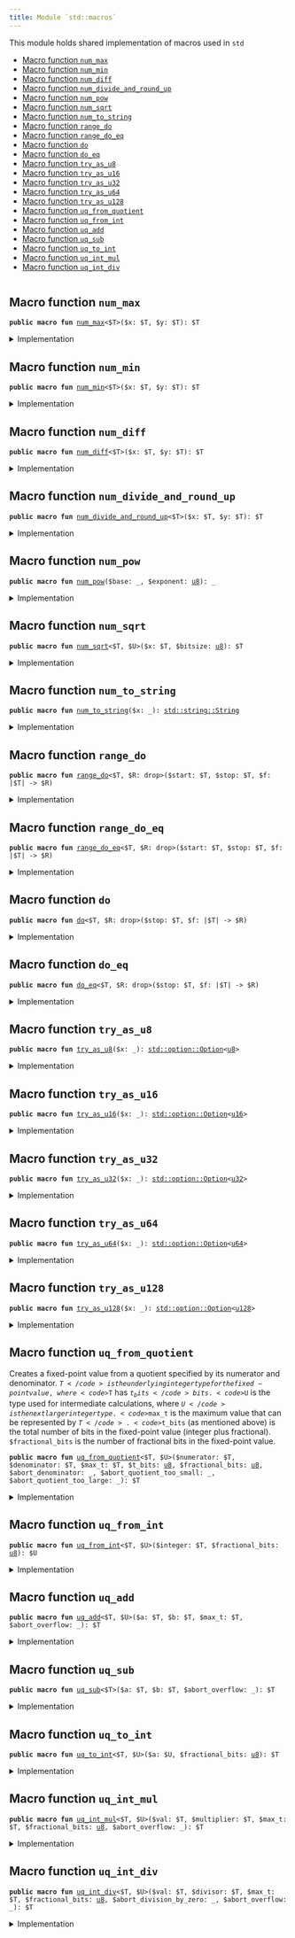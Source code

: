 ```yaml
---
title: Module `std::macros`
---
```


This module holds shared implementation of macros used in <code>std</code>


-  [Macro function `num_max`](#std_macros_num_max)
-  [Macro function `num_min`](#std_macros_num_min)
-  [Macro function `num_diff`](#std_macros_num_diff)
-  [Macro function `num_divide_and_round_up`](#std_macros_num_divide_and_round_up)
-  [Macro function `num_pow`](#std_macros_num_pow)
-  [Macro function `num_sqrt`](#std_macros_num_sqrt)
-  [Macro function `num_to_string`](#std_macros_num_to_string)
-  [Macro function `range_do`](#std_macros_range_do)
-  [Macro function `range_do_eq`](#std_macros_range_do_eq)
-  [Macro function `do`](#std_macros_do)
-  [Macro function `do_eq`](#std_macros_do_eq)
-  [Macro function `try_as_u8`](#std_macros_try_as_u8)
-  [Macro function `try_as_u16`](#std_macros_try_as_u16)
-  [Macro function `try_as_u32`](#std_macros_try_as_u32)
-  [Macro function `try_as_u64`](#std_macros_try_as_u64)
-  [Macro function `try_as_u128`](#std_macros_try_as_u128)
-  [Macro function `uq_from_quotient`](#std_macros_uq_from_quotient)
-  [Macro function `uq_from_int`](#std_macros_uq_from_int)
-  [Macro function `uq_add`](#std_macros_uq_add)
-  [Macro function `uq_sub`](#std_macros_uq_sub)
-  [Macro function `uq_to_int`](#std_macros_uq_to_int)
-  [Macro function `uq_int_mul`](#std_macros_uq_int_mul)
-  [Macro function `uq_int_div`](#std_macros_uq_int_div)


<pre><code></code></pre>



<a name="std_macros_num_max"></a>

## Macro function `num_max`



<pre><code><b>public</b> <b>macro</b> <b>fun</b> <a href="../std/macros.md#std_macros_num_max">num_max</a>&lt;$T&gt;($x: $T, $y: $T): $T
</code></pre>



<details>
<summary>Implementation</summary>


<pre><code><b>public</b> <b>macro</b> <b>fun</b> <a href="../std/macros.md#std_macros_num_max">num_max</a>&lt;$T&gt;($x: $T, $y: $T): $T {
    <b>let</b> x = $x;
    <b>let</b> y = $y;
    <b>if</b> (x &gt; y) x <b>else</b> y
}
</code></pre>



</details>

<a name="std_macros_num_min"></a>

## Macro function `num_min`



<pre><code><b>public</b> <b>macro</b> <b>fun</b> <a href="../std/macros.md#std_macros_num_min">num_min</a>&lt;$T&gt;($x: $T, $y: $T): $T
</code></pre>



<details>
<summary>Implementation</summary>


<pre><code><b>public</b> <b>macro</b> <b>fun</b> <a href="../std/macros.md#std_macros_num_min">num_min</a>&lt;$T&gt;($x: $T, $y: $T): $T {
    <b>let</b> x = $x;
    <b>let</b> y = $y;
    <b>if</b> (x &lt; y) x <b>else</b> y
}
</code></pre>



</details>

<a name="std_macros_num_diff"></a>

## Macro function `num_diff`



<pre><code><b>public</b> <b>macro</b> <b>fun</b> <a href="../std/macros.md#std_macros_num_diff">num_diff</a>&lt;$T&gt;($x: $T, $y: $T): $T
</code></pre>



<details>
<summary>Implementation</summary>


<pre><code><b>public</b> <b>macro</b> <b>fun</b> <a href="../std/macros.md#std_macros_num_diff">num_diff</a>&lt;$T&gt;($x: $T, $y: $T): $T {
    <b>let</b> x = $x;
    <b>let</b> y = $y;
    <b>if</b> (x &gt; y) x - y <b>else</b> y - x
}
</code></pre>



</details>

<a name="std_macros_num_divide_and_round_up"></a>

## Macro function `num_divide_and_round_up`



<pre><code><b>public</b> <b>macro</b> <b>fun</b> <a href="../std/macros.md#std_macros_num_divide_and_round_up">num_divide_and_round_up</a>&lt;$T&gt;($x: $T, $y: $T): $T
</code></pre>



<details>
<summary>Implementation</summary>


<pre><code><b>public</b> <b>macro</b> <b>fun</b> <a href="../std/macros.md#std_macros_num_divide_and_round_up">num_divide_and_round_up</a>&lt;$T&gt;($x: $T, $y: $T): $T {
    <b>let</b> x = $x;
    <b>let</b> y = $y;
    <b>if</b> (x % y == 0) x / y <b>else</b> x / y + 1
}
</code></pre>



</details>

<a name="std_macros_num_pow"></a>

## Macro function `num_pow`



<pre><code><b>public</b> <b>macro</b> <b>fun</b> <a href="../std/macros.md#std_macros_num_pow">num_pow</a>($base: _, $exponent: <a href="../std/u8.md#std_u8">u8</a>): _
</code></pre>



<details>
<summary>Implementation</summary>


<pre><code><b>public</b> <b>macro</b> <b>fun</b> <a href="../std/macros.md#std_macros_num_pow">num_pow</a>($base: _, $exponent: <a href="../std/u8.md#std_u8">u8</a>): _ {
    <b>let</b> <b>mut</b> base = $base;
    <b>let</b> <b>mut</b> exponent = $exponent;
    <b>let</b> <b>mut</b> res = 1;
    <b>while</b> (exponent &gt;= 1) {
        <b>if</b> (exponent % 2 == 0) {
            base = base * base;
            exponent = exponent / 2;
        } <b>else</b> {
            res = res * base;
            exponent = exponent - 1;
        }
    };
    res
}
</code></pre>



</details>

<a name="std_macros_num_sqrt"></a>

## Macro function `num_sqrt`



<pre><code><b>public</b> <b>macro</b> <b>fun</b> <a href="../std/macros.md#std_macros_num_sqrt">num_sqrt</a>&lt;$T, $U&gt;($x: $T, $bitsize: <a href="../std/u8.md#std_u8">u8</a>): $T
</code></pre>



<details>
<summary>Implementation</summary>


<pre><code><b>public</b> <b>macro</b> <b>fun</b> <a href="../std/macros.md#std_macros_num_sqrt">num_sqrt</a>&lt;$T, $U&gt;($x: $T, $bitsize: <a href="../std/u8.md#std_u8">u8</a>): $T {
    <b>let</b> x = $x;
    <b>let</b> <b>mut</b> bit = (1: $U) &lt;&lt; $bitsize;
    <b>let</b> <b>mut</b> res = (0: $U);
    <b>let</b> <b>mut</b> x = x <b>as</b> $U;
    <b>while</b> (bit != 0) {
        <b>if</b> (x &gt;= res + bit) {
            x = x - (res + bit);
            res = (res &gt;&gt; 1) + bit;
        } <b>else</b> {
            res = res &gt;&gt; 1;
        };
        bit = bit &gt;&gt; 2;
    };
    res <b>as</b> $T
}
</code></pre>



</details>

<a name="std_macros_num_to_string"></a>

## Macro function `num_to_string`



<pre><code><b>public</b> <b>macro</b> <b>fun</b> <a href="../std/macros.md#std_macros_num_to_string">num_to_string</a>($x: _): <a href="../std/string.md#std_string_String">std::string::String</a>
</code></pre>



<details>
<summary>Implementation</summary>


<pre><code><b>public</b> <b>macro</b> <b>fun</b> <a href="../std/macros.md#std_macros_num_to_string">num_to_string</a>($x: _): String {
    <b>let</b> <b>mut</b> x = $x;
    <b>if</b> (x == 0) {
        <b>return</b> b"0".to_string()
    };
    <b>let</b> <b>mut</b> buffer = <a href="../std/vector.md#std_vector">vector</a>[];
    <b>while</b> (x != 0) {
        buffer.push_back(((48 + x % 10) <b>as</b> <a href="../std/u8.md#std_u8">u8</a>));
        x = x / 10;
    };
    buffer.reverse();
    buffer.to_string()
}
</code></pre>



</details>

<a name="std_macros_range_do"></a>

## Macro function `range_do`



<pre><code><b>public</b> <b>macro</b> <b>fun</b> <a href="../std/macros.md#std_macros_range_do">range_do</a>&lt;$T, $R: drop&gt;($start: $T, $stop: $T, $f: |$T| -&gt; $R)
</code></pre>



<details>
<summary>Implementation</summary>


<pre><code><b>public</b> <b>macro</b> <b>fun</b> <a href="../std/macros.md#std_macros_range_do">range_do</a>&lt;$T, $R: drop&gt;($start: $T, $stop: $T, $f: |$T| -&gt; $R) {
    <b>let</b> <b>mut</b> i = $start;
    <b>let</b> stop = $stop;
    <b>while</b> (i &lt; stop) {
        $f(i);
        i = i + 1;
    }
}
</code></pre>



</details>

<a name="std_macros_range_do_eq"></a>

## Macro function `range_do_eq`



<pre><code><b>public</b> <b>macro</b> <b>fun</b> <a href="../std/macros.md#std_macros_range_do_eq">range_do_eq</a>&lt;$T, $R: drop&gt;($start: $T, $stop: $T, $f: |$T| -&gt; $R)
</code></pre>



<details>
<summary>Implementation</summary>


<pre><code><b>public</b> <b>macro</b> <b>fun</b> <a href="../std/macros.md#std_macros_range_do_eq">range_do_eq</a>&lt;$T, $R: drop&gt;($start: $T, $stop: $T, $f: |$T| -&gt; $R) {
    <b>let</b> <b>mut</b> i = $start;
    <b>let</b> stop = $stop;
    // we check `i &gt;= stop` inside the <b>loop</b> instead of `i &lt;= stop` <b>as</b> `<b>while</b>` condition to avoid
    // incrementing `i` past the MAX integer value.
    // Because of this, we need to check <b>if</b> `i &gt; stop` and <b>return</b> early--instead of letting the
    // <b>loop</b> bound handle it, like in the `<a href="../std/macros.md#std_macros_range_do">range_do</a>` <b>macro</b>.
    <b>if</b> (i &gt; stop) <b>return</b>;
    <b>loop</b> {
        $f(i);
        <b>if</b> (i &gt;= stop) <b>break</b>;
        i = i + 1;
    }
}
</code></pre>



</details>

<a name="std_macros_do"></a>

## Macro function `do`



<pre><code><b>public</b> <b>macro</b> <b>fun</b> <a href="../std/macros.md#std_macros_do">do</a>&lt;$T, $R: drop&gt;($stop: $T, $f: |$T| -&gt; $R)
</code></pre>



<details>
<summary>Implementation</summary>


<pre><code><b>public</b> <b>macro</b> <b>fun</b> <a href="../std/macros.md#std_macros_do">do</a>&lt;$T, $R: drop&gt;($stop: $T, $f: |$T| -&gt; $R) {
    <a href="../std/macros.md#std_macros_range_do">range_do</a>!(0, $stop, $f)
}
</code></pre>



</details>

<a name="std_macros_do_eq"></a>

## Macro function `do_eq`



<pre><code><b>public</b> <b>macro</b> <b>fun</b> <a href="../std/macros.md#std_macros_do_eq">do_eq</a>&lt;$T, $R: drop&gt;($stop: $T, $f: |$T| -&gt; $R)
</code></pre>



<details>
<summary>Implementation</summary>


<pre><code><b>public</b> <b>macro</b> <b>fun</b> <a href="../std/macros.md#std_macros_do_eq">do_eq</a>&lt;$T, $R: drop&gt;($stop: $T, $f: |$T| -&gt; $R) {
    <a href="../std/macros.md#std_macros_range_do_eq">range_do_eq</a>!(0, $stop, $f)
}
</code></pre>



</details>

<a name="std_macros_try_as_u8"></a>

## Macro function `try_as_u8`



<pre><code><b>public</b> <b>macro</b> <b>fun</b> <a href="../std/macros.md#std_macros_try_as_u8">try_as_u8</a>($x: _): <a href="../std/option.md#std_option_Option">std::option::Option</a>&lt;<a href="../std/u8.md#std_u8">u8</a>&gt;
</code></pre>



<details>
<summary>Implementation</summary>


<pre><code><b>public</b> <b>macro</b> <b>fun</b> <a href="../std/macros.md#std_macros_try_as_u8">try_as_u8</a>($x: _): Option&lt;<a href="../std/u8.md#std_u8">u8</a>&gt; {
    <b>let</b> x = $x;
    <b>if</b> (x &gt; 0xFF) <a href="../std/option.md#std_option_none">option::none</a>() <b>else</b> <a href="../std/option.md#std_option_some">option::some</a>(x <b>as</b> <a href="../std/u8.md#std_u8">u8</a>)
}
</code></pre>



</details>

<a name="std_macros_try_as_u16"></a>

## Macro function `try_as_u16`



<pre><code><b>public</b> <b>macro</b> <b>fun</b> <a href="../std/macros.md#std_macros_try_as_u16">try_as_u16</a>($x: _): <a href="../std/option.md#std_option_Option">std::option::Option</a>&lt;<a href="../std/u16.md#std_u16">u16</a>&gt;
</code></pre>



<details>
<summary>Implementation</summary>


<pre><code><b>public</b> <b>macro</b> <b>fun</b> <a href="../std/macros.md#std_macros_try_as_u16">try_as_u16</a>($x: _): Option&lt;<a href="../std/u16.md#std_u16">u16</a>&gt; {
    <b>let</b> x = $x;
    <b>if</b> (x &gt; 0xFFFF) <a href="../std/option.md#std_option_none">option::none</a>() <b>else</b> <a href="../std/option.md#std_option_some">option::some</a>(x <b>as</b> <a href="../std/u16.md#std_u16">u16</a>)
}
</code></pre>



</details>

<a name="std_macros_try_as_u32"></a>

## Macro function `try_as_u32`



<pre><code><b>public</b> <b>macro</b> <b>fun</b> <a href="../std/macros.md#std_macros_try_as_u32">try_as_u32</a>($x: _): <a href="../std/option.md#std_option_Option">std::option::Option</a>&lt;<a href="../std/u32.md#std_u32">u32</a>&gt;
</code></pre>



<details>
<summary>Implementation</summary>


<pre><code><b>public</b> <b>macro</b> <b>fun</b> <a href="../std/macros.md#std_macros_try_as_u32">try_as_u32</a>($x: _): Option&lt;<a href="../std/u32.md#std_u32">u32</a>&gt; {
    <b>let</b> x = $x;
    <b>if</b> (x &gt; 0xFFFF_FFFF) <a href="../std/option.md#std_option_none">option::none</a>() <b>else</b> <a href="../std/option.md#std_option_some">option::some</a>(x <b>as</b> <a href="../std/u32.md#std_u32">u32</a>)
}
</code></pre>



</details>

<a name="std_macros_try_as_u64"></a>

## Macro function `try_as_u64`



<pre><code><b>public</b> <b>macro</b> <b>fun</b> <a href="../std/macros.md#std_macros_try_as_u64">try_as_u64</a>($x: _): <a href="../std/option.md#std_option_Option">std::option::Option</a>&lt;<a href="../std/u64.md#std_u64">u64</a>&gt;
</code></pre>



<details>
<summary>Implementation</summary>


<pre><code><b>public</b> <b>macro</b> <b>fun</b> <a href="../std/macros.md#std_macros_try_as_u64">try_as_u64</a>($x: _): Option&lt;<a href="../std/u64.md#std_u64">u64</a>&gt; {
    <b>let</b> x = $x;
    <b>if</b> (x &gt; 0xFFFF_FFFF_FFFF_FFFF) <a href="../std/option.md#std_option_none">option::none</a>() <b>else</b> <a href="../std/option.md#std_option_some">option::some</a>(x <b>as</b> <a href="../std/u64.md#std_u64">u64</a>)
}
</code></pre>



</details>

<a name="std_macros_try_as_u128"></a>

## Macro function `try_as_u128`



<pre><code><b>public</b> <b>macro</b> <b>fun</b> <a href="../std/macros.md#std_macros_try_as_u128">try_as_u128</a>($x: _): <a href="../std/option.md#std_option_Option">std::option::Option</a>&lt;<a href="../std/u128.md#std_u128">u128</a>&gt;
</code></pre>



<details>
<summary>Implementation</summary>


<pre><code><b>public</b> <b>macro</b> <b>fun</b> <a href="../std/macros.md#std_macros_try_as_u128">try_as_u128</a>($x: _): Option&lt;<a href="../std/u128.md#std_u128">u128</a>&gt; {
    <b>let</b> x = $x;
    <b>if</b> (x &gt; 0xFFFF_FFFF_FFFF_FFFF_FFFF_FFFF_FFFF_FFFF) <a href="../std/option.md#std_option_none">option::none</a>() <b>else</b> <a href="../std/option.md#std_option_some">option::some</a>(x <b>as</b> <a href="../std/u128.md#std_u128">u128</a>)
}
</code></pre>



</details>

<a name="std_macros_uq_from_quotient"></a>

## Macro function `uq_from_quotient`

Creates a fixed-point value from a quotient specified by its numerator and denominator.
<code>$T</code> is the underlying integer type for the fixed-point value, where <code>$T</code> has <code>$t_bits</code> bits.
<code>$U</code> is the type used for intermediate calculations, where <code>$U</code> is the next larger integer type.
<code>$max_t</code> is the maximum value that can be represented by <code>$T</code>.
<code>$t_bits</code> (as mentioned above) is the total number of bits in the fixed-point value (integer
plus fractional).
<code>$fractional_bits</code> is the number of fractional bits in the fixed-point value.


<pre><code><b>public</b> <b>macro</b> <b>fun</b> <a href="../std/macros.md#std_macros_uq_from_quotient">uq_from_quotient</a>&lt;$T, $U&gt;($numerator: $T, $denominator: $T, $max_t: $T, $t_bits: <a href="../std/u8.md#std_u8">u8</a>, $fractional_bits: <a href="../std/u8.md#std_u8">u8</a>, $abort_denominator: _, $abort_quotient_too_small: _, $abort_quotient_too_large: _): $T
</code></pre>



<details>
<summary>Implementation</summary>


<pre><code><b>public</b> <b>macro</b> <b>fun</b> <a href="../std/macros.md#std_macros_uq_from_quotient">uq_from_quotient</a>&lt;$T, $U&gt;(
    $numerator: $T,
    $denominator: $T,
    $max_t: $T,
    $t_bits: <a href="../std/u8.md#std_u8">u8</a>,
    $fractional_bits: <a href="../std/u8.md#std_u8">u8</a>,
    $abort_denominator: _,
    $abort_quotient_too_small: _,
    $abort_quotient_too_large: _,
): $T {
    <b>let</b> numerator = $numerator;
    <b>let</b> denominator = $denominator;
    <b>if</b> (denominator == 0) $abort_denominator;
    // Scale the numerator to have `$t_bits` fractional bits and the denominator to have
    // `$t_bits - $fractional_bits` fractional bits, so that the quotient will have
    // `$fractional_bits` fractional bits.
    <b>let</b> scaled_numerator = numerator <b>as</b> $U &lt;&lt; $t_bits;
    <b>let</b> scaled_denominator = denominator <b>as</b> $U &lt;&lt; ($t_bits - $fractional_bits);
    <b>let</b> quotient = scaled_numerator / scaled_denominator;
    // The quotient can only be zero <b>if</b> the numerator is also zero.
    <b>if</b> (quotient == 0 && numerator != 0) $abort_quotient_too_small;
    // Return the quotient <b>as</b> a fixed-point number. We first need to check whether the cast
    // can succeed.
    <b>if</b> (quotient &gt; $max_t <b>as</b> $U) $abort_quotient_too_large;
    quotient <b>as</b> $T
}
</code></pre>



</details>

<a name="std_macros_uq_from_int"></a>

## Macro function `uq_from_int`



<pre><code><b>public</b> <b>macro</b> <b>fun</b> <a href="../std/macros.md#std_macros_uq_from_int">uq_from_int</a>&lt;$T, $U&gt;($integer: $T, $fractional_bits: <a href="../std/u8.md#std_u8">u8</a>): $U
</code></pre>



<details>
<summary>Implementation</summary>


<pre><code><b>public</b> <b>macro</b> <b>fun</b> <a href="../std/macros.md#std_macros_uq_from_int">uq_from_int</a>&lt;$T, $U&gt;($integer: $T, $fractional_bits: <a href="../std/u8.md#std_u8">u8</a>): $U {
    ($integer <b>as</b> $U) &lt;&lt; $fractional_bits
}
</code></pre>



</details>

<a name="std_macros_uq_add"></a>

## Macro function `uq_add`



<pre><code><b>public</b> <b>macro</b> <b>fun</b> <a href="../std/macros.md#std_macros_uq_add">uq_add</a>&lt;$T, $U&gt;($a: $T, $b: $T, $max_t: $T, $abort_overflow: _): $T
</code></pre>



<details>
<summary>Implementation</summary>


<pre><code><b>public</b> <b>macro</b> <b>fun</b> <a href="../std/macros.md#std_macros_uq_add">uq_add</a>&lt;$T, $U&gt;($a: $T, $b: $T, $max_t: $T, $abort_overflow: _): $T {
    <b>let</b> sum = $a <b>as</b> $U + ($b <b>as</b> $U);
    <b>if</b> (sum &gt; $max_t <b>as</b> $U) $abort_overflow;
    sum <b>as</b> $T
}
</code></pre>



</details>

<a name="std_macros_uq_sub"></a>

## Macro function `uq_sub`



<pre><code><b>public</b> <b>macro</b> <b>fun</b> <a href="../std/macros.md#std_macros_uq_sub">uq_sub</a>&lt;$T&gt;($a: $T, $b: $T, $abort_overflow: _): $T
</code></pre>



<details>
<summary>Implementation</summary>


<pre><code><b>public</b> <b>macro</b> <b>fun</b> <a href="../std/macros.md#std_macros_uq_sub">uq_sub</a>&lt;$T&gt;($a: $T, $b: $T, $abort_overflow: _): $T {
    <b>let</b> a = $a;
    <b>let</b> b = $b;
    <b>if</b> (a &lt; b) $abort_overflow;
    a - b
}
</code></pre>



</details>

<a name="std_macros_uq_to_int"></a>

## Macro function `uq_to_int`



<pre><code><b>public</b> <b>macro</b> <b>fun</b> <a href="../std/macros.md#std_macros_uq_to_int">uq_to_int</a>&lt;$T, $U&gt;($a: $U, $fractional_bits: <a href="../std/u8.md#std_u8">u8</a>): $T
</code></pre>



<details>
<summary>Implementation</summary>


<pre><code><b>public</b> <b>macro</b> <b>fun</b> <a href="../std/macros.md#std_macros_uq_to_int">uq_to_int</a>&lt;$T, $U&gt;($a: $U, $fractional_bits: <a href="../std/u8.md#std_u8">u8</a>): $T {
    ($a &gt;&gt; $fractional_bits) <b>as</b> $T
}
</code></pre>



</details>

<a name="std_macros_uq_int_mul"></a>

## Macro function `uq_int_mul`



<pre><code><b>public</b> <b>macro</b> <b>fun</b> <a href="../std/macros.md#std_macros_uq_int_mul">uq_int_mul</a>&lt;$T, $U&gt;($val: $T, $multiplier: $T, $max_t: $T, $fractional_bits: <a href="../std/u8.md#std_u8">u8</a>, $abort_overflow: _): $T
</code></pre>



<details>
<summary>Implementation</summary>


<pre><code><b>public</b> <b>macro</b> <b>fun</b> <a href="../std/macros.md#std_macros_uq_int_mul">uq_int_mul</a>&lt;$T, $U&gt;(
    $val: $T,
    $multiplier: $T,
    $max_t: $T,
    $fractional_bits: <a href="../std/u8.md#std_u8">u8</a>,
    $abort_overflow: _,
): $T {
    // The product of two `$T` bit values <b>has</b> the same number of bits <b>as</b> `$U`, so perform the
    // multiplication with `$U` types and keep the full `$U` bit product
    // to avoid losing accuracy.
    <b>let</b> unscaled_product = $val <b>as</b> $U * ($multiplier <b>as</b> $U);
    // The unscaled product <b>has</b> `$fractional_bits` fractional bits (from the multiplier)
    // so rescale it by shifting away the low bits.
    <b>let</b> product = unscaled_product &gt;&gt; $fractional_bits;
    // Check whether the value is too large.
    <b>if</b> (product &gt; $max_t <b>as</b> $U) $abort_overflow;
    product <b>as</b> $T
}
</code></pre>



</details>

<a name="std_macros_uq_int_div"></a>

## Macro function `uq_int_div`



<pre><code><b>public</b> <b>macro</b> <b>fun</b> <a href="../std/macros.md#std_macros_uq_int_div">uq_int_div</a>&lt;$T, $U&gt;($val: $T, $divisor: $T, $max_t: $T, $fractional_bits: <a href="../std/u8.md#std_u8">u8</a>, $abort_division_by_zero: _, $abort_overflow: _): $T
</code></pre>



<details>
<summary>Implementation</summary>


<pre><code><b>public</b> <b>macro</b> <b>fun</b> <a href="../std/macros.md#std_macros_uq_int_div">uq_int_div</a>&lt;$T, $U&gt;(
    $val: $T,
    $divisor: $T,
    $max_t: $T,
    $fractional_bits: <a href="../std/u8.md#std_u8">u8</a>,
    $abort_division_by_zero: _,
    $abort_overflow: _,
): $T {
    <b>let</b> val = $val;
    <b>let</b> divisor = $divisor;
    // Check <b>for</b> division by zero.
    <b>if</b> (divisor == 0) $abort_division_by_zero;
    // First convert to $U to increase the number of bits to the next integer size
    // and then shift left to add `$fractional_bits` fractional zero bits to the dividend.
    <b>let</b> scaled_value = val <b>as</b> $U &lt;&lt; $fractional_bits;
    <b>let</b> quotient = scaled_value / (divisor <b>as</b> $U);
    // Check whether the value is too large.
    <b>if</b> (quotient &gt; $max_t <b>as</b> $U) $abort_overflow;
    quotient <b>as</b> $T
}
</code></pre>



</details>

